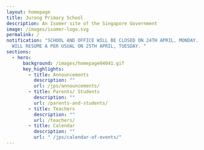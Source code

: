 ```yaml
---
layout: homepage
title: Jurong Primary School
description: An Isomer site of the Singapore Government
image: /images/isomer-logo.svg
permalink: /
notification: "SCHOOL AND OFFICE WILL BE CLOSED ON 24TH APRIL, MONDAY.  SCHOOL
  WILL RESUME A PER USUAL ON 25TH APRIL, TUESDAY. "
sections:
  - hero:
      background: /images/homepage04041.gif
      key_highlights:
        - title: Announcements
          description: ""
          url: /jps/announcements/
        - title: Parents/ Students
          description: ""
          url: /parents-and-students/
        - title: Teachers
          description: ""
          url: /teachers/
        - title: Calendar
          description: ""
          url: " /jps/calendar-of-events/"
---
```

